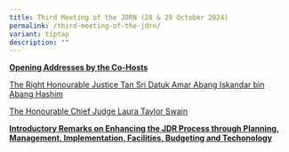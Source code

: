 ```yaml
---
title: Third Meeting of the JDRN (28 & 29 October 2024)
permalink: /third-meeting-of-the-jdrn/
variant: tiptap
description: ""
---
```

<p><strong><u>Opening Addresses by the Co-Hosts</u></strong>
</p>
<p><a href="/files/Malaysia__Welcome_Remarks_by_TAN_SRI.pdf" rel="noopener nofollow" target="_blank">The Right Honourable Justice Tan Sri Datuk Amar Abang Iskandar bin Abang Hashim</a>
</p>
<p><a href="/files/SDNY_Opening_remarks.pdf" rel="noopener nofollow" target="_blank">The Honourable Chief Judge Laura Taylor Swain</a>
</p>
<p></p>
<p><strong><u>Introductory Remarks on Enhancing the JDR Process through Planning, Management, Implementation, Facilities, Budgeting and Techonology</u></strong>
</p>
<p></p>
<p></p>
<p></p>